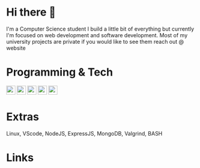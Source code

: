 # Hi there 👋
I'm a Computer Science student I build a little bit of everything but currently I'm focused on web development and software development.
Most of my university projects are private if you would like to see them reach out @ website

# Programming & Tech
<img src="https://upload.wikimedia.org/wikipedia/commons/6/6a/JavaScript-logo.png" height="24">
<img src="https://cdn-icons-png.flaticon.com/512/732/732212.png" height="24"> 
<img src="https://cdn.freebiesupply.com/logos/large/2x/css3-logo-png-transparent.png" height="24">
<img src="https://upload.wikimedia.org/wikipedia/commons/thumb/c/c3/Python-logo-notext.svg/1869px-Python-logo-notext.svg.png" height="24"> 
<img src="https://cdn-icons-png.flaticon.com/512/226/226777.png" height="24">









# Extras

Linux, VScode, NodeJS, ExpressJS, MongoDB, Valgrind, BASH

# Links
